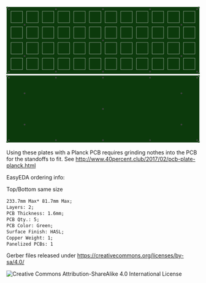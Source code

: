 ![planck plate](PlanckPCBTop.png)
![planck bottom](PlanckPCBBottom.png)

Using these plates with a Planck PCB requires grinding nothes into the PCB for the standoffs to fit. See http://www.40percent.club/2017/02/pcb-plate-planck.html

EasyEDA ordering info:

Top/Bottom same size

    233.7mm Max* 81.7mm Max;
    Layers: 2;
    PCB Thickness: 1.6mm;
    PCB Qty.: 5;
    PCB Color: Green;
    Surface Finish: HASL;
    Copper Weight: 1;
    Panelized PCBs: 1


Gerber files released under https://creativecommons.org/licenses/by-sa/4.0/

![Creative Commons Attribution-ShareAlike 4.0 International License](https://i.creativecommons.org/l/by-sa/4.0/88x31.png)
